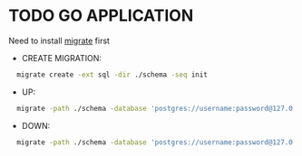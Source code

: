 # TODO GO APPLICATION

Need to install [migrate](https://github.com/golang-migrate/migrate) first

- CREATE MIGRATION:

```bash
  migrate create -ext sql -dir ./schema -seq init
```

- UP:

```bash
  migrate -path ./schema -database 'postgres://username:password@127.0.0.1:5432/database?sslmode=disable' up
```

- DOWN:

```bash
  migrate -path ./schema -database 'postgres://username:password@127.0.0.1:5432/database?sslmode=disable' down
```
